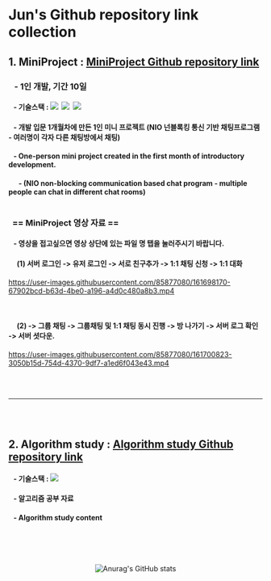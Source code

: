 # Jun's Github repository link collection
## 1. MiniProject : [MiniProject Github repository link](https://github.com/tjdtls690/miniProject.git) 
### &nbsp;&nbsp;&nbsp;- 1인 개발, 기간 10일
####  &nbsp;&nbsp;&nbsp;- 기술스택 : <img src="https://img.shields.io/badge/java-007396?style=for-the-badge&logo=java&logoColor=white">&nbsp;&nbsp;<img src="https://img.shields.io/badge/javafx-00599C?style=for-the-badge&logo=java&logoColor=white">&nbsp;&nbsp;<img src="https://img.shields.io/badge/oracle-F80000?style=for-the-badge&logo=oracle&logoColor=white">
#### &nbsp;&nbsp;&nbsp;- 개발 입문 1개월차에 만든 1인 미니 프로젝트 (NIO 넌블록킹 통신 기반 채팅프로그램 - 여러명이 각자 다른 채팅방에서 채팅)
#### &nbsp;&nbsp;&nbsp;- One-person mini project created in the first month of introductory development. 
#### &nbsp;&nbsp;&nbsp;&nbsp;&nbsp;&nbsp;- (NIO non-blocking communication based chat program - multiple people can chat in different chat rooms)<br/><br/>
### &nbsp;&nbsp;== MiniProject 영상 자료 ==
#### &nbsp;&nbsp;&nbsp;- 영상을 접고싶으면 영상 상단에 있는 파일 명 탭을 눌러주시기 바랍니다.
#### &nbsp;&nbsp;&nbsp;&nbsp;&nbsp;(1) 서버 로그인 -> 유저 로그인 -> 서로 친구추가 -> 1:1 채팅 신청 -> 1:1 대화
https://user-images.githubusercontent.com/85877080/161698170-67902bcd-b63d-4be0-a196-a4d0c480a8b3.mp4

<br/>

#### &nbsp;&nbsp;&nbsp;&nbsp;&nbsp;(2) -> 그룹 채팅 -> 그룹채팅 및 1:1 채팅 동시 진행 -> 방 나가기 -> 서버 로그 확인 -> 서버 셧다운.
https://user-images.githubusercontent.com/85877080/161700823-3050b15d-754d-4370-9df7-a1ed6f043e43.mp4

<br/><br/><hr/><br/><br/>

## 2. Algorithm study : [Algorithm study Github repository link](https://github.com/tjdtls690/algorithm_study.git)
#### &nbsp;&nbsp;&nbsp;- 기술스택 : <img src="https://img.shields.io/badge/java-007396?style=for-the-badge&logo=java&logoColor=white">
#### &nbsp;&nbsp;&nbsp;- 알고리즘 공부 자료
#### &nbsp;&nbsp;&nbsp;- Algorithm study content
<br/><br/><br/>
<div align="center">
  
![Anurag's GitHub stats](https://github-readme-stats.vercel.app/api?username=tjdtls690&show_icons=true&theme=tokyonight)
  
</div>
